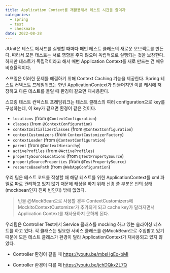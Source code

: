 ```yaml
---
title: Application Context를 재활용해서 테스트 시간을 줄이자
categories:
  - spring
  - test
  - checkmate
date: 2022-08-28
---
```


JUnit은 테스트 메서드를 실행할 때마다 매번 테스트 클래스의 새로운 오브젝트를 만든다. 따라서 모든 테스트는 서로 영향을 주지 않으며 독립적으로 실행되는 것을 보장한다. 하지만 테스트가 독립적이라고 해서 매번 Application Context를 새로 만드는 건 매우 비효율적이다. 

스프링은 이러한 문제를 해결하기 위해 Context Caching 기능을 제공한다. Spring 테스트 컨텍스트 프레임워크는 한번 ApplicationContext가 만들어지면 이를 캐시에 저장하고 다른 테스트를 돌릴 때 환경이 같으면 재사용한다.

스프링 테스트 컨텍스트 프레임워크는 테스트 클래스의 여러 configuration으로 key를 구성하는데, 이 key가 같으면 환경이 같은 것이다.

- `locations` (from `@ContextConfiguration`)
- `classes` (from `@ContextConfiguration`)
- `contextInitializerClasses` (from `@ContextConfiguration`)
- `contextCustomizers` (from `ContextCustomizerFactory`)
- `contextLoader` (from `@ContextConfiguration`)
- `parent` (from `@ContextHierarchy`)
- `activeProfiles` (from `@ActiveProfiles`)
- `propertySourceLocations` (from `@TestPropertySource`)
- `propertySourceProperties` (from `@TestPropertySource`)
- `resourceBasePath` (from `@WebAppConfiguration`)



우리 팀은 테스트 코드를 작성할 때 해당 테스트를 위한 ApplicationContext를 xml 파일로 따로 관리하고 있지 않기 때문에 캐싱을 하기 위해 신경 쓸 부분은 빈의 상태(mockbean인지 진짜 빈인지) 밖에 없었다. 

> 빈을 @MockBean으로 사용할 경우 ContextCustomizers에 MockitoContextCustomizer가 추가되게 되고 cache key가 달라지면서 Application Context를 재사용하지 못하게 된다.



우리팀은 Controller Test에서 Service 클래스를 mocking 하고 있는 슬라이싱 테스트를 하고 있다. 각 클래스는 필요한 서비스 클래스를 @MockBean으로 주입받고 있기 때문에 모든 테스트 클래스가 환경이 달라 ApplicationContext가 재사용되고 있지 않았다.

- Controller 환경이 같을 때
https://youtu.be/mbsHgEo-bMI

- Controller 환경이 다를 때
https://youtu.be/jchDQkxZL7Q